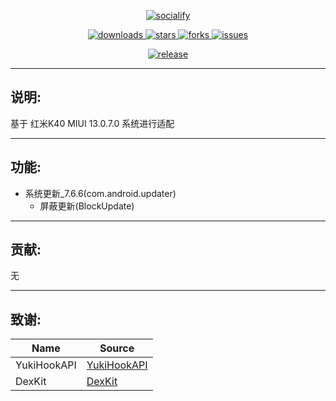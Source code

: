 <p align="center">
    <a href="https://github.com/HdShare/HookMiui13">
        <img src="https://socialify.git.ci/HdShare/HookMiui13/image?description=1&font=Rokkitt&language=1&name=1&owner=1&theme=Auto" alt="socialify"/>
    </a>
</p>

<p align="center">
    <a href="https://github.com/HdShare/HookMiui13/releases">
        <img src="https://img.shields.io/github/downloads/HdShare/HookMiui13/total?style=flat-square&label=GithubRepo&labelColor=1b1f23&color=eeeeee" alt="downloads">
    </a>
    <a href="https://github.com/HdShare/HookMiui13/stargazers">
        <img src="https://img.shields.io/github/stars/HdShare/HookMiui13?style=flat-square&label=Stars&labelColor=1b1f23&color=dfb317" alt="stars">
    </a>
    <a href="https://github.com/HdShare/HookMiui13/network/members">
        <img src="https://img.shields.io/github/forks/HdShare/HookMiui13?style=flat-square&label=Forks&labelColor=1b1f23&color=97ca00" alt="forks">
    </a>
    <a href="https://github.com/HdShare/HookMiui13/issues">
        <img src="https://img.shields.io/github/issues/HdShare/HookMiui13?style=flat-square&label=Issues&labelColor=1b1f23&color=007ec6" alt="issues">
    </a>
</p>

<p align="center">
    <a href="https://github.com/HdShare/HookMiui13/releases/latest">
        <img src="https://img.shields.io/github/v/release/HdShare/HookMiui13?style=flat-square&label=Release&labelColor=8b00c5&color=c8c8c8" alt="release">
    </a>
</p>

---

## 说明:

基于 红米K40 MIUI 13.0.7.0 系统进行适配

---

## 功能:

- 系统更新_7.6.6(com.android.updater)
    - 屏蔽更新(BlockUpdate)

---

## 贡献:

无

---

## 致谢:

| Name        | Source                                                    |
|-------------|-----------------------------------------------------------|
| YukiHookAPI | [YukiHookAPI](https://github.com/HighCapable/YukiHookAPI) |
| DexKit      | [DexKit](https://github.com/LuckyPray/DexKit)             |

